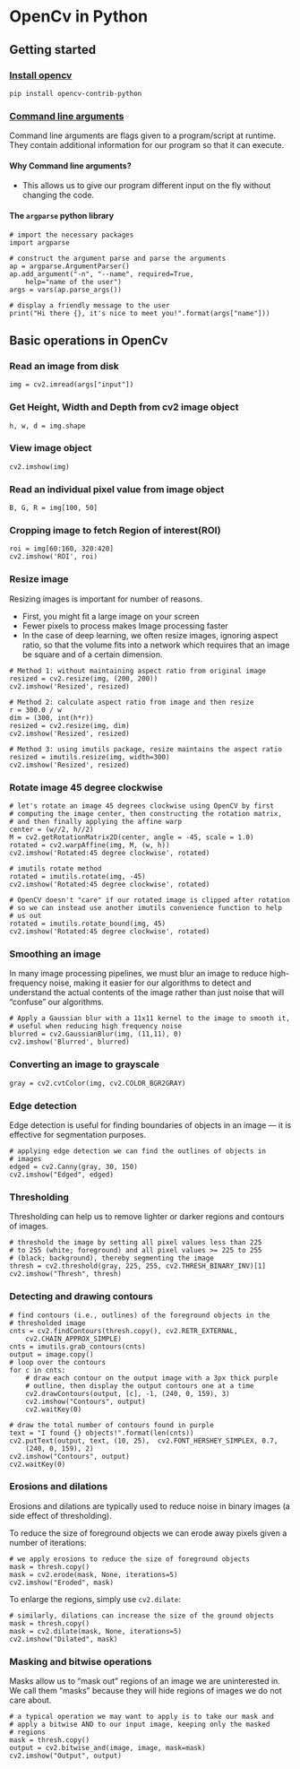 # OpenCv in Python

## Getting started

### [Install opencv](https://www.pyimagesearch.com/2018/09/19/pip-install-opencv/)

`pip install opencv-contrib-python`

### [Command line arguments](https://www.pyimagesearch.com/2018/03/12/python-argparse-command-line-arguments/)

Command line arguments are flags given to a program/script at runtime. They contain additional information for our program so that it can execute.

#### Why Command line arguments?

+ This allows us to give our program different input on the fly without changing the code.

#### The `argparse` python library

``` {python}
# import the necessary packages
import argparse

# construct the argument parse and parse the arguments
ap = argparse.ArgumentParser()
ap.add_argument("-n", "--name", required=True,
	help="name of the user")
args = vars(ap.parse_args())

# display a friendly message to the user
print("Hi there {}, it's nice to meet you!".format(args["name"]))
```

## Basic operations in OpenCv

### Read an image from disk
`img = cv2.imread(args["input"])`

### Get Height, Width and Depth from cv2 image object
`h, w, d = img.shape`

### View image object
`cv2.imshow(img)`

### Read an individual pixel value from image object
`B, G, R = img[100, 50]`

### Cropping image to fetch **Region of interest**(ROI)
``` {python}
roi = img[60:160, 320:420]
cv2.imshow('ROI', roi)
```

### Resize image
Resizing images is important for number of reasons. 
+ First, you might fit a large image on your screen
+ Fewer pixels to process makes Image processing faster
+ In the case of deep learning, we often resize images, ignoring aspect ratio, so that the volume fits into a network which requires that an image be square and of a certain dimension.

``` {python}
# Method 1: without maintaining aspect ratio from original image
resized = cv2.resize(img, (200, 200))
cv2.imshow('Resized', resized)

# Method 2: calculate aspect ratio from image and then resize
r = 300.0 / w
dim = (300, int(h*r))
resized = cv2.resize(img, dim)
cv2.imshow('Resized', resized)

# Method 3: using imutils package, resize maintains the aspect ratio
resized = imutils.resize(img, width=300)
cv2.imshow('Resized', resized)
```

### Rotate image 45 degree clockwise
``` {python}
# let's rotate an image 45 degrees clockwise using OpenCV by first
# computing the image center, then constructing the rotation matrix,
# and then finally applying the affine warp
center = (w//2, h//2)
M = cv2.getRotationMatrix2D(center, angle = -45, scale = 1.0)
rotated = cv2.warpAffine(img, M, (w, h))
cv2.imshow('Rotated:45 degree clockwise', rotated)

# imutils rotate method
rotated = imutils.rotate(img, -45)
cv2.imshow('Rotated:45 degree clockwise', rotated)

# OpenCV doesn't "care" if our rotated image is clipped after rotation
# so we can instead use another imutils convenience function to help
# us out
rotated = imutils.rotate_bound(img, 45)
cv2.imshow('Rotated:45 degree clockwise', rotated)
```

### Smoothing an image
In many image processing pipelines, we must blur an image to reduce high-frequency noise, making it easier for our algorithms to detect and understand the actual contents of the image rather than just noise that will “confuse” our algorithms. 

``` {python}
# Apply a Gaussian blur with a 11x11 kernel to the image to smooth it, 
# useful when reducing high frequency noise
blurred = cv2.GaussianBlur(img, (11,11), 0)
cv2.imshow('Blurred', blurred)
```

### Converting an image to grayscale
`gray = cv2.cvtColor(img, cv2.COLOR_BGR2GRAY)`

### Edge detection
Edge detection is useful for finding boundaries of objects in an image — it is effective for segmentation purposes.
``` {python}
# applying edge detection we can find the outlines of objects in
# images
edged = cv2.Canny(gray, 30, 150)
cv2.imshow("Edged", edged)
```

### Thresholding
Thresholding can help us to remove lighter or darker regions and contours of images.
``` {python}
# threshold the image by setting all pixel values less than 225
# to 255 (white; foreground) and all pixel values >= 225 to 255
# (black; background), thereby segmenting the image
thresh = cv2.threshold(gray, 225, 255, cv2.THRESH_BINARY_INV)[1]
cv2.imshow("Thresh", thresh)
```

### Detecting and drawing contours
```{python}
# find contours (i.e., outlines) of the foreground objects in the
# thresholded image
cnts = cv2.findContours(thresh.copy(), cv2.RETR_EXTERNAL,
	cv2.CHAIN_APPROX_SIMPLE)
cnts = imutils.grab_contours(cnts)
output = image.copy()
# loop over the contours
for c in cnts:
	# draw each contour on the output image with a 3px thick purple
	# outline, then display the output contours one at a time
	cv2.drawContours(output, [c], -1, (240, 0, 159), 3)
	cv2.imshow("Contours", output)
	cv2.waitKey(0)

# draw the total number of contours found in purple
text = "I found {} objects!".format(len(cnts))
cv2.putText(output, text, (10, 25),  cv2.FONT_HERSHEY_SIMPLEX, 0.7,
	(240, 0, 159), 2)
cv2.imshow("Contours", output)
cv2.waitKey(0)
```

### Erosions and dilations
Erosions and dilations are typically used to reduce noise in binary images (a side effect of thresholding).

To reduce the size of foreground objects we can erode away pixels given a number of iterations:
```{python}
# we apply erosions to reduce the size of foreground objects
mask = thresh.copy()
mask = cv2.erode(mask, None, iterations=5)
cv2.imshow("Eroded", mask)
```

To enlarge the regions, simply use `cv2.dilate`:
```{python}
# similarly, dilations can increase the size of the ground objects
mask = thresh.copy()
mask = cv2.dilate(mask, None, iterations=5)
cv2.imshow("Dilated", mask)
```

### Masking and bitwise operations
Masks allow us to “mask out” regions of an image we are uninterested in. We call them “masks” because they will hide regions of images we do not care about.
```{python}
# a typical operation we may want to apply is to take our mask and
# apply a bitwise AND to our input image, keeping only the masked
# regions
mask = thresh.copy()
output = cv2.bitwise_and(image, image, mask=mask)
cv2.imshow("Output", output)
```